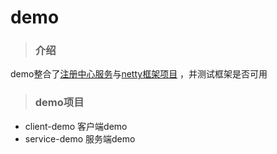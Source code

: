 # demo
> ### 介绍
demo整合了[注册中心服务](https://github.com/lvlq73/registry-center-service)与[netty框架项目](https://github.com/lvlq73/netty) 
，并测试框架是否可用
> ### demo项目
* client-demo 客户端demo
* service-demo 服务端demo